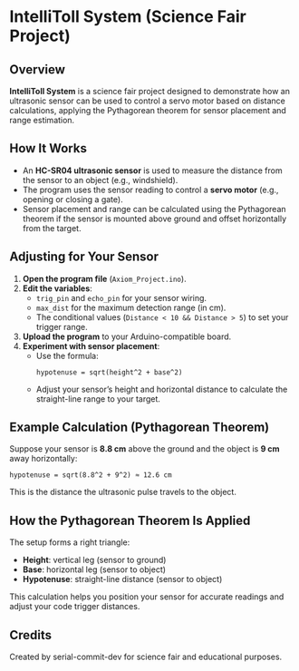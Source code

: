 # IntelliToll System (Science Fair Project)

## Overview

**IntelliToll System** is a science fair project designed to demonstrate how an ultrasonic sensor can be used to control a servo motor based on distance calculations, applying the Pythagorean theorem for sensor placement and range estimation.

## How It Works

- An **HC-SR04 ultrasonic sensor** is used to measure the distance from the sensor to an object (e.g., windshield).
- The program uses the sensor reading to control a **servo motor** (e.g., opening or closing a gate).
- Sensor placement and range can be calculated using the Pythagorean theorem if the sensor is mounted above ground and offset horizontally from the target.

## Adjusting for Your Sensor

1. **Open the program file** (`Axiom_Project.ino`).
2. **Edit the variables**:  
   - `trig_pin` and `echo_pin` for your sensor wiring.
   - `max_dist` for the maximum detection range (in cm).
   - The conditional values (`Distance < 10 && Distance > 5`) to set your trigger range.
3. **Upload the program** to your Arduino-compatible board.
4. **Experiment with sensor placement**:
    - Use the formula:  
      ```
      hypotenuse = sqrt(height^2 + base^2)
      ```
    - Adjust your sensor’s height and horizontal distance to calculate the straight-line range to your target.

## Example Calculation (Pythagorean Theorem)

Suppose your sensor is **8.8 cm** above the ground and the object is **9 cm** away horizontally:
```
hypotenuse = sqrt(8.8^2 + 9^2) ≈ 12.6 cm
```
This is the distance the ultrasonic pulse travels to the object.

## How the Pythagorean Theorem Is Applied

The setup forms a right triangle:
- **Height**: vertical leg (sensor to ground)
- **Base**: horizontal leg (sensor to object)
- **Hypotenuse**: straight-line distance (sensor to object)

This calculation helps you position your sensor for accurate readings and adjust your code trigger distances.

## Credits

Created by serial-commit-dev for science fair and educational purposes.
